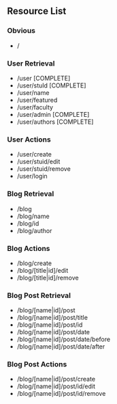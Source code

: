 Resource List
-------------

### Obvious
+ /

### User Retrieval
+ /user [COMPLETE]
+ /user/stuId [COMPLETE]
+ /user/name
+ /user/featured
+ /user/faculty
+ /user/admin [COMPLETE]
+ /user/authors [COMPLETE]

### User Actions
+ /user/create
+ /user/stuid/edit
+ /user/stuid/remove
+ /user/login


### Blog Retrieval
+ /blog
+ /blog/name
+ /blog/id
+ /blog/author

### Blog Actions
+ /blog/create
+ /blog/[title|id]/edit
+ /blog/[title|id]/remove

### Blog Post Retrieval
+ /blog/[name|id]/post
+ /blog/[name|id]/post/title
+ /blog/[name|id]/post/id
+ /blog/[name|id]/post/date
+ /blog/[name|id]/post/date/before
+ /blog/[name|id]/post/date/after

### Blog Post Actions
+ /blog/[name|id]/post/create
+ /blog/[name|id]/post/id/edit
+ /blog/[name|id]/post/id/remove
